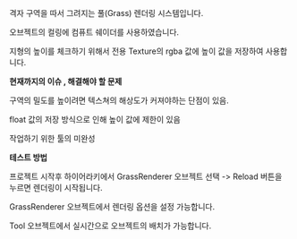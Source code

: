 격자 구역을 따서 그려지는 풀(Grass) 렌더링 시스템입니다.

오브젝트의 컬링에 컴퓨트 쉐이더를 사용하였습니다.

지형의 높이를 체크하기 위해서 전용 Texture의 rgba 값에 높이 값을 저장하여 사용합니다.



**현재까지의 이슈 , 해결해야 할 문제**

구역의 밀도를 높이려면 텍스쳐의 해상도가 커져야하는 단점이 있음.

float 값의 저장 방식으로 인해 높이 값에 제한이 있음

작업하기 위한 툴의 미완성




**테스트 방법**

프로젝트 시작후 하이어라키에서 GrassRenderer 오브젝트 선택 -> Reload 버튼을 누르면 렌더링이 시작됩니다.

GrassRenderer  오브젝트에서 렌더링 옵션을 설정 가능합니다.

Tool 오브젝트에서 실시간으로 오브젝트의 배치가 가능합니다.


